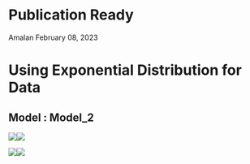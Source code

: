 Publication Ready
================
Amalan
February 08, 2023

# Using Exponential Distribution for Data

## Model : Model_2

![](C:\Work\PhD\Simulation\RS_vs_OS_vs_MROS\Logistic_Regression\Two_Variable\Exponential%20Distribution\Publication_Ready\Model_2\Publication_Ready_files/figure-gfm/Identical%20r0%20Plots-1.png)<!-- -->![](C:\Work\PhD\Simulation\RS_vs_OS_vs_MROS\Logistic_Regression\Two_Variable\Exponential%20Distribution\Publication_Ready\Model_2\Publication_Ready_files/figure-gfm/Identical%20r0%20Plots-2.png)<!-- -->

![](C:\Work\PhD\Simulation\RS_vs_OS_vs_MROS\Logistic_Regression\Two_Variable\Exponential%20Distribution\Publication_Ready\Model_2\Publication_Ready_files/figure-gfm/All%20Plots-1.png)<!-- -->![](C:\Work\PhD\Simulation\RS_vs_OS_vs_MROS\Logistic_Regression\Two_Variable\Exponential%20Distribution\Publication_Ready\Model_2\Publication_Ready_files/figure-gfm/All%20Plots-2.png)<!-- -->
